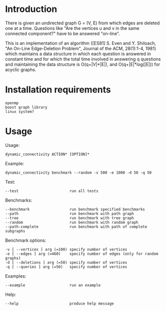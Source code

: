 # Introduction
There is given an undirected graph G = (V, E) from which edges are deleted one at a time. Questions like "Are the vertices u and v in the same connected component?" have to be answered "on-line".

This is an implementation of an algorithm ([ES81] S. Even and Y. Shiloach, "An On-Line Edge-Deletion Problem", Journal of the ACM, 28(1):1-4, 1981) which maintains a data structure in which each question is answered in constant time and for which the total time involved in answering q questions and maintaining the data structure is O(q+|V|*|E|), and O(q+|E|*log(|E|)) for acyclic graphs.

# Installation requirements
    openmp
    boost graph library
    linux system?

# Usage

Usage:

    dynamic_connectivity ACTION* [OPTION]*

Example:

    dynamic_connectivity benchmark --random -v 500 -e 1000 -d 50 -q 50

Test:

    --test                       run all tests

Benchmarks:

    --benchmark                  run benchmark specified benchmarks
    --path                       run benchmark with path graph
    --tree                       run benchmark with tree graph
    --random                     run benchmark with random graph
    --path-complete              run benchmark with path of complete subgraphs

Benchmark options:

    -v [ --vertices ] arg (=100) specify number of vertices
    -e [ --edges ] arg (=460)    specify number of edges (only for random graphs)
    -d [ --deletions ] arg (=50) specify number of vertices
    -q [ --queries ] arg (=50)   specify number of vertices

Examples:

    --example                    run an example
    
Help:

    --help                       produce help message

    
  
  
